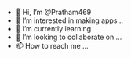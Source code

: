 - 👋 Hi, I’m @Pratham469
- 👀 I’m interested in making apps ..
- 🌱 I’m currently learning 
- 💞️ I’m looking to collaborate on ...
- 📫 How to reach me ...

<!---
Pratham469/Pratham469 is a ✨ special ✨ repository because its `README.md` (this file) appears on your GitHub profile.
You can click the Preview link to take a look at your changes.
--->
